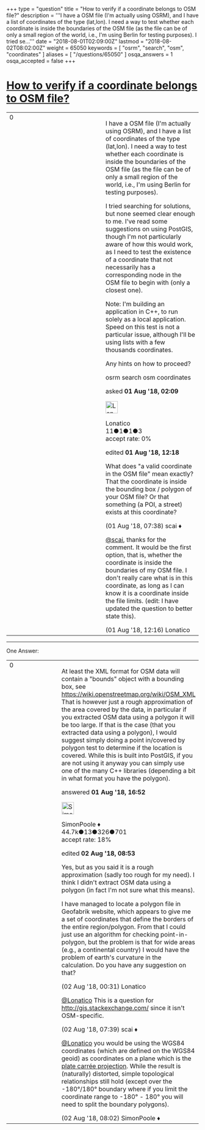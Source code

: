 +++
type = "question"
title = "How to verify if a coordinate belongs to OSM file?"
description = '''I have a OSM file (I&#x27;m actually using OSRM), and I have a list of coordinates of the type (lat,lon). I need a way to test whether each coordinate is inside the boundaries of the OSM file (as the file can be of only a small region of the world, i.e., I&#x27;m using Berlin for testing purposes). I tried se...'''
date = "2018-08-01T02:09:00Z"
lastmod = "2018-08-02T08:02:00Z"
weight = 65050
keywords = [ "osrm", "search", "osm", "coordinates" ]
aliases = [ "/questions/65050" ]
osqa_answers = 1
osqa_accepted = false
+++

<div class="headNormal">

# [How to verify if a coordinate belongs to OSM file?](/questions/65050/how-to-verify-if-a-coordinate-belongs-to-osm-file)

</div>

<div id="main-body">

<div id="askform">

<table id="question-table" style="width:100%;">
<colgroup>
<col style="width: 50%" />
<col style="width: 50%" />
</colgroup>
<tbody>
<tr>
<td style="width: 30px; vertical-align: top"><div class="vote-buttons">
<span id="post-65050-upvote" class="ajax-command post-vote up" rel="nofollow" title="I like this post (click again to cancel)"> </span>
<div id="post-65050-score" class="post-score" title="current number of votes">
0
</div>
<span id="post-65050-downvote" class="ajax-command post-vote down" rel="nofollow" title="I dont like this post (click again to cancel)"> </span> <span id="favorite-mark" class="ajax-command favorite-mark" rel="nofollow" title="mark/unmark this question as favorite (click again to cancel)"> </span>
<div id="favorite-count" class="favorite-count">
&#10;</div>
</div></td>
<td><div id="item-right">
<div class="question-body">
<p>I have a OSM file (I'm actually using OSRM), and I have a list of coordinates of the type (lat,lon). I need a way to test whether each coordinate is inside the boundaries of the OSM file (as the file can be of only a small region of the world, i.e., I'm using Berlin for testing purposes).</p>
<p>I tried searching for solutions, but none seemed clear enough to me. I've read some suggestions on using PostGIS, though I'm not particularly aware of how this would work, as I need to test the existence of a coordinate that not necessarily has a corresponding node in the OSM file to begin with (only a closest one).</p>
<p>Note: I'm building an application in C++, to run solely as a local application. Speed on this test is not a particular issue, although I'll be using lists with a few thousands coordinates.</p>
<p>Any hints on how to proceed?</p>
</div>
<div id="question-tags" class="tags-container tags">
<span class="post-tag tag-link-osrm" rel="tag" title="see questions tagged &#39;osrm&#39;">osrm</span> <span class="post-tag tag-link-search" rel="tag" title="see questions tagged &#39;search&#39;">search</span> <span class="post-tag tag-link-osm" rel="tag" title="see questions tagged &#39;osm&#39;">osm</span> <span class="post-tag tag-link-coordinates" rel="tag" title="see questions tagged &#39;coordinates&#39;">coordinates</span>
</div>
<div id="question-controls" class="post-controls">
&#10;</div>
<div class="post-update-info-container">
<div class="post-update-info post-update-info-user">
<p>asked <strong>01 Aug '18, 02:09</strong></p>
<img src="https://secure.gravatar.com/avatar/42da8adc3f056c970ce062f6e211d5df?s=32&amp;d=identicon&amp;r=g" class="gravatar" width="32" height="32" alt="Lonatico&#39;s gravatar image" />
<p><span>Lonatico</span><br />
<span class="score" title="11 reputation points">11</span><span title="1 badges"><span class="badge1">●</span><span class="badgecount">1</span></span><span title="1 badges"><span class="silver">●</span><span class="badgecount">1</span></span><span title="3 badges"><span class="bronze">●</span><span class="badgecount">3</span></span><br />
<span class="accept_rate" title="Rate of the user&#39;s accepted answers">accept rate:</span> <span title="Lonatico has no accepted answers">0%</span></p>
</div>
<div class="post-update-info post-update-info-edited">
<p><span> edited <strong>01 Aug '18, 12:18</strong> </span></p>
</div>
</div>
<div id="comments-container-65050" class="comments-container">
<span id="65052"></span>
<div id="comment-65052" class="comment">
<div id="post-65052-score" class="comment-score">
&#10;</div>
<div class="comment-text">
<p>What does "a valid coordinate in the OSM file" mean exactly? That the coordinate is inside the bounding box / polygon of your OSM file? Or that something (a POI, a street) exists at this coordinate?</p>
</div>
<div id="comment-65052-info" class="comment-info">
<span class="comment-age">(01 Aug '18, 07:38)</span> <span class="comment-user userinfo">scai ♦</span>
</div>
</div>
<span id="65058"></span>
<div id="comment-65058" class="comment">
<div id="post-65058-score" class="comment-score">
&#10;</div>
<div class="comment-text">
<p><a href="https://help.openstreetmap.org/users/158/scai"></a><a href="https://help.openstreetmap.org/users/158/scai">@scai</a>, thanks for the comment. It would be the first option, that is, whether the coordinate is inside the boundaries of my OSM file. I don't really care what is in this coordinate, as long as I can know it is a coordinate inside the file limits. (edit: I have updated the question to better state this).</p>
</div>
<div id="comment-65058-info" class="comment-info">
<span class="comment-age">(01 Aug '18, 12:16)</span> <span class="comment-user userinfo">Lonatico</span>
</div>
</div>
</div>
<div id="comment-tools-65050" class="comment-tools">
&#10;</div>
<div class="clear">
&#10;</div>
<div id="comment-65050-form-container" class="comment-form-container">
&#10;</div>
<div class="clear">
&#10;</div>
</div></td>
</tr>
</tbody>
</table>

------------------------------------------------------------------------

<div class="tabBar">

<span id="sort-top"></span>

<div class="headQuestions">

One Answer:

</div>

</div>

<span id="65063"></span>

<div id="answer-container-65063" class="answer">

<table style="width:100%;">
<colgroup>
<col style="width: 50%" />
<col style="width: 50%" />
</colgroup>
<tbody>
<tr>
<td style="width: 30px; vertical-align: top"><div class="vote-buttons">
<span id="post-65063-upvote" class="ajax-command post-vote up" rel="nofollow" title="I like this post (click again to cancel)"> </span>
<div id="post-65063-score" class="post-score" title="current number of votes">
0
</div>
<span id="post-65063-downvote" class="ajax-command post-vote down" rel="nofollow" title="I dont like this post (click again to cancel)"> </span>
</div></td>
<td><div class="item-right">
<div class="answer-body">
<p>At least the XML format for OSM data will contain a "bounds" object with a bounding box, see <a href="https://wiki.openstreetmap.org/wiki/OSM_XML">https://wiki.openstreetmap.org/wiki/OSM_XML</a> That is however just a rough approximation of the area covered by the data, in particular if you extracted OSM data using a polygon it will be too large. If that is the case (that you extracted data using a polygon), I would suggest simply doing a point in/covered by polygon test to determine if the location is covered. While this is built into PostGIS, if you are not using it anyway you can simply use one of the many C++ libraries (depending a bit in what format you have the polygon).</p>
</div>
<div class="answer-controls post-controls">
&#10;</div>
<div class="post-update-info-container">
<div class="post-update-info post-update-info-user">
<p>answered <strong>01 Aug '18, 16:52</strong></p>
<img src="https://secure.gravatar.com/avatar/ad2513d6f8e3d709d576ace900c12fa5?s=32&amp;d=identicon&amp;r=g" class="gravatar" width="32" height="32" alt="SimonPoole&#39;s gravatar image" />
<p><span>SimonPoole ♦</span><br />
<span class="score" title="44667 reputation points"><span>44.7k</span></span><span title="13 badges"><span class="badge1">●</span><span class="badgecount">13</span></span><span title="326 badges"><span class="silver">●</span><span class="badgecount">326</span></span><span title="701 badges"><span class="bronze">●</span><span class="badgecount">701</span></span><br />
<span class="accept_rate" title="Rate of the user&#39;s accepted answers">accept rate:</span> <span title="SimonPoole has 209 accepted answers">18%</span></p>
</div>
<div class="post-update-info post-update-info-edited">
<p><span> edited <strong>02 Aug '18, 08:53</strong> </span></p>
</div>
</div>
<div id="comments-container-65063" class="comments-container">
<span id="65069"></span>
<div id="comment-65069" class="comment">
<div id="post-65069-score" class="comment-score">
&#10;</div>
<div class="comment-text">
<p>Yes, but as you said it is a rough approximation (sadly too rough for my need). I think I didn't extract OSM data using a polygon (in fact I'm not sure what this means).</p>
<p>I have managed to locate a polygon file in Geofabrik website, which appears to give me a set of coordinates that define the borders of the entire region/polygon. From that I could just use an algorithm for checking point-in-polygon, but the problem is that for wide areas (e.g., a continental country) I would have the problem of earth's curvature in the calculation. Do you have any suggestion on that?</p>
</div>
<div id="comment-65069-info" class="comment-info">
<span class="comment-age">(02 Aug '18, 00:31)</span> <span class="comment-user userinfo">Lonatico</span>
</div>
</div>
<span id="65071"></span>
<div id="comment-65071" class="comment">
<div id="post-65071-score" class="comment-score">
&#10;</div>
<div class="comment-text">
<p><a href="https://help.openstreetmap.org/users/15466/lonatico">@Lonatico</a> This is a question for <a href="http://gis.stackexchange.com/">http://gis.stackexchange.com/</a> since it isn't OSM-specific.</p>
</div>
<div id="comment-65071-info" class="comment-info">
<span class="comment-age">(02 Aug '18, 07:39)</span> <span class="comment-user userinfo">scai ♦</span>
</div>
</div>
<span id="65072"></span>
<div id="comment-65072" class="comment">
<div id="post-65072-score" class="comment-score">
&#10;</div>
<div class="comment-text">
<p><a href="https://help.openstreetmap.org/users/15466/lonatico"></a><a href="https://help.openstreetmap.org/users/15466/lonatico">@Lonatico</a> you would be using the WGS84 coordinates (which are defined on the WGS84 geoid) as coordinates on a plane which is the <a href="https://en.wikipedia.org/wiki/Equirectangular_projection">plate carrée projection</a>. While the result is (naturally) distorted, simple topological relationships still hold (except over the -180°/180° boundary where if you limit the coordinate range to -180° - 180° you will need to split the boundary polygons).</p>
</div>
<div id="comment-65072-info" class="comment-info">
<span class="comment-age">(02 Aug '18, 08:02)</span> <span class="comment-user userinfo">SimonPoole ♦</span>
</div>
</div>
</div>
<div id="comment-tools-65063" class="comment-tools">
&#10;</div>
<div class="clear">
&#10;</div>
<div id="comment-65063-form-container" class="comment-form-container">
&#10;</div>
<div class="clear">
&#10;</div>
</div></td>
</tr>
</tbody>
</table>

</div>

<div class="paginator-container-left">

</div>

</div>

</div>

